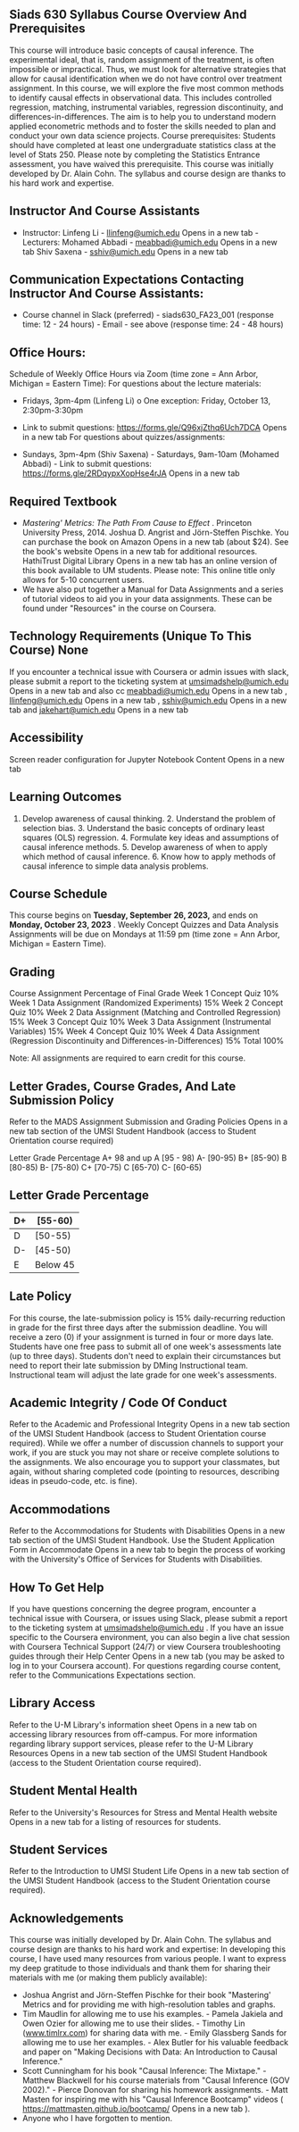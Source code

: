 ## Siads 630 Syllabus Course Overview And Prerequisites

This course will introduce basic concepts of causal inference. The experimental ideal, that is, random assignment of the treatment, is often impossible or impractical. Thus, we must look for alternative strategies that allow for causal identification when we do not have control over treatment assignment. In this course, we will explore the five most common methods to identify causal effects in observational data. This includes controlled regression, matching, instrumental variables, regression discontinuity, and differences-in-differences. The aim is to help you to understand modern applied econometric methods and to foster the skills needed to plan and conduct your own data science projects. Course prerequisites: Students should have completed at least one undergraduate statistics class at the level of Stats 250. Please note by completing the Statistics Entrance assessment, you have waived this prerequisite. This course was initially developed by Dr. Alain Cohn. The syllabus and course design are thanks to his hard work and expertise.

## Instructor And Course Assistants

- Instructor: Linfeng Li - llinfeng@umich.edu Opens in a new tab - Lecturers: Mohamed Abbadi - meabbadi@umich.edu Opens in a new tab     Shiv Saxena - sshiv@umich.edu Opens in a new tab

## Communication Expectations Contacting Instructor And Course Assistants:

- Course channel in Slack (preferred) - siads630_FA23_001 (response time: 12 - 24 hours) - Email - see above (response time: 24 - 48 hours)

## Office Hours:

Schedule of Weekly Office Hours via Zoom (time zone = Ann Arbor, Michigan = Eastern Time): For questions about the lecture materials:

- Fridays, 3pm-4pm (Linfeng Li)   o One exception: Friday, October 13, 2:30pm-3:30pm
- Link to submit questions: https://forms.gle/Q96xjZthq6Uch7DCA Opens in a new tab     For questions about quizzes/assignments:

- Sundays, 3pm-4pm (Shiv Saxena) - Saturdays, 9am-10am (Mohamed Abbadi) - Link to submit questions: https://forms.gle/2RDqypxXopHse4rJA Opens in a new tab

## Required Textbook

- _Mastering' Metrics: The Path From Cause to Effect_ . Princeton University Press, 2014.   Joshua D. Angrist and Jörn-Steffen Pischke. You can purchase the book on Amazon Opens in a new tab (about $24). See the book's website Opens in a new tab for additional resources. HathiTrust Digital Library Opens in a new tab has an online version of this book available to UM students. Please note: This online title only allows for 5-10 concurrent users.
- We have also put together a Manual for Data Assignments and a series of tutorial videos   to aid you in your data assignments. These can be found under "Resources" in the course on Coursera.

## Technology Requirements (Unique To This Course) None

If you encounter a technical issue with Coursera or admin issues with slack, please submit a report to the ticketing system at umsimadshelp@umich.edu Opens in a new tab and also cc meabbadi@umich.edu Opens in a new tab , llinfeng@umich.edu Opens in a new tab , sshiv@umich.edu Opens in a new tab and jakehart@umich.edu Opens in a new tab

## Accessibility

Screen reader configuration for Jupyter Notebook Content Opens in a new tab

## Learning Outcomes

1.  Develop awareness of causal thinking. 2. Understand the problem of selection bias. 3. Understand the basic concepts of ordinary least squares (OLS) regression. 4. Formulate key ideas and assumptions of causal inference methods. 5. Develop awareness of when to apply which method of causal inference. 6. Know how to apply methods of causal inference to simple data analysis problems.

## Course Schedule

This course begins on **Tuesday, September 26, 2023,** and ends on **Monday, October 23, 2023** . Weekly Concept Quizzes and Data Analysis Assignments will be due on Mondays at 11:59 pm (time zone = Ann Arbor, Michigan = Eastern Time).

## Grading

Course Assignment
Percentage of Final
Grade
Week 1 Concept Quiz
10%
Week 1 Data Assignment (Randomized Experiments)
15%
Week 2 Concept Quiz
10%
Week 2 Data Assignment (Matching and Controlled Regression)
15%
Week 3 Concept Quiz
10%
Week 3 Data Assignment (Instrumental Variables)
15%
Week 4 Concept Quiz
10%
Week 4 Data Assignment (Regression Discontinuity and Differences-in-Differences)
15%
Total
100%

Note: All assignments are required to earn credit for this course.

## Letter Grades, Course Grades, And Late Submission Policy

Refer to the MADS Assignment Submission and Grading Policies Opens in a new tab section of the UMSI Student Handbook (access to Student Orientation course required)

Letter Grade Percentage
A+
98 and up
A
[95 - 98)
A-
[90-95)
B+
[85-90)
B
[80-85)
B-
[75-80)
C+
[70-75)
C
[65-70)
C-
[60-65)

## Letter Grade Percentage

| D+  | [55-60)  |
| --- | -------- |
| D   | [50-55)  |
| D-  | [45-50)  |
| E   | Below 45 |

## Late Policy

For this course, the late-submission policy is 15% daily-recurring reduction in grade for the first three days after the submission deadline. You will receive a zero (0) if your assignment is turned in four or more days late. Students have one free pass to submit all of one week's assessments late (up to three days). Students don't need to explain their circumstances but need to report their late submission by DMing Instructional team. Instructional team will adjust the late grade for one week's assessments.

## Academic Integrity / Code Of Conduct

Refer to the Academic and Professional Integrity Opens in a new tab section of the UMSI Student Handbook (access to Student Orientation course required). While we offer a number of discussion channels to support your work, if you are stuck you may not share or receive complete solutions to the assignments. We also encourage you to support your classmates, but again, without sharing completed code (pointing to resources, describing ideas in pseudo-code, etc. is fine).

## Accommodations

Refer to the Accommodations for Students with Disabilities Opens in a new tab section of the UMSI Student Handbook. Use the Student Application Form in Accommodate Opens in a new tab to begin the process of working with the University's Office of Services for Students with Disabilities.

## How To Get Help

If you have questions concerning the degree program, encounter a technical issue with Coursera, or issues using Slack, please submit a report to the ticketing system at umsimadshelp@umich.edu . If you have an issue specific to the Coursera environment, you can also begin a live chat session with Coursera Technical Support (24/7) or view Coursera troubleshooting guides through their Help Center Opens in a new tab (you may be asked to log in to your Coursera account). For questions regarding course content, refer to the Communications Expectations section.

## Library Access

Refer to the U-M Library's information sheet Opens in a new tab on accessing library resources from off-campus. For more information regarding library support services, please refer to the U-M Library Resources Opens in a new tab section of the UMSI Student Handbook (access to the Student Orientation course required).

## Student Mental Health

Refer to the University's Resources for Stress and Mental Health website Opens in a new tab for a listing of resources for students.

## Student Services

Refer to the Introduction to UMSI Student Life Opens in a new tab section of the UMSI Student Handbook (access to the Student Orientation course required).

## Acknowledgements

This course was initially developed by Dr. Alain Cohn. The syllabus and course design are thanks to his hard work and expertise: In developing this course, I have used many resources from various people. I want to express my deep gratitude to those individuals and thank them for sharing their materials with me (or making them publicly available):

- Joshua Angrist and Jörn-Steffen Pischke for their book "Mastering' Metrics and for   providing me with high-resolution tables and graphs.
- Tim Maudlin for allowing me to use his examples. - Pamela Jakiela and Owen Ozier for allowing me to use their slides. - Timothy Lin (www.timlrx.com) for sharing data with me. - Emily Glassberg Sands for allowing me to use her examples. - Alex Butler for his valuable feedback and paper on "Making Decisions with Data: An   Introduction to Causal Inference."
- Scott Cunningham for his book "Causal Inference: The Mixtape." - Matthew Blackwell for his course materials from "Causal Inference (GOV 2002)." - Pierce Donovan for sharing his homework assignments. - Matt Masten for inspiring me with his "Causal Inference Bootcamp" videos   ( https://mattmasten.github.io/bootcamp/ Opens in a new tab ).
- Anyone who I have forgotten to mention.
